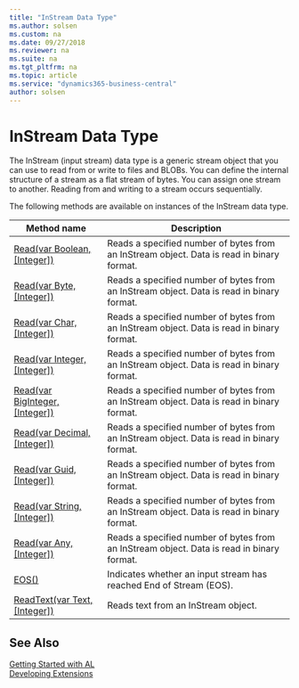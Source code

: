 ```yaml
---
title: "InStream Data Type"
ms.author: solsen
ms.custom: na
ms.date: 09/27/2018
ms.reviewer: na
ms.suite: na
ms.tgt_pltfrm: na
ms.topic: article
ms.service: "dynamics365-business-central"
author: solsen
---
```

[//]: # (START>DO_NOT_EDIT)
[//]: # (IMPORTANT:Do not edit any of the content between here and the END>DO_NOT_EDIT.)
[//]: # (Any modifications should be made in the .resx files in the ModernDev repo.)
# InStream Data Type
The InStream (input stream) data type is a generic stream object that you can use to read from or write to files and BLOBs. You can define the internal structure of a stream as a flat stream of bytes. You can assign one stream to another. Reading from and writing to a stream occurs sequentially.
  


The following methods are available on instances of the InStream data type.

|Method name|Description|
|-----------|-----------|
|[Read(var Boolean, [Integer])](instream-read-boolean-integer-method.md)|Reads a specified number of bytes from an InStream object. Data is read in binary format.|
|[Read(var Byte, [Integer])](instream-read-byte-integer-method.md)|Reads a specified number of bytes from an InStream object. Data is read in binary format.|
|[Read(var Char, [Integer])](instream-read-char-integer-method.md)|Reads a specified number of bytes from an InStream object. Data is read in binary format.|
|[Read(var Integer, [Integer])](instream-read-integer-integer-method.md)|Reads a specified number of bytes from an InStream object. Data is read in binary format.|
|[Read(var BigInteger, [Integer])](instream-read-biginteger-integer-method.md)|Reads a specified number of bytes from an InStream object. Data is read in binary format.|
|[Read(var Decimal, [Integer])](instream-read-decimal-integer-method.md)|Reads a specified number of bytes from an InStream object. Data is read in binary format.|
|[Read(var Guid, [Integer])](instream-read-guid-integer-method.md)|Reads a specified number of bytes from an InStream object. Data is read in binary format.|
|[Read(var String, [Integer])](instream-read-string-integer-method.md)|Reads a specified number of bytes from an InStream object. Data is read in binary format.|
|[Read(var Any, [Integer])](instream-read-joker-integer-method.md)|Reads a specified number of bytes from an InStream object. Data is read in binary format.|
|[EOS()](instream-eos-method.md)|Indicates whether an input stream has reached End of Stream (EOS).|
|[ReadText(var Text, [Integer])](instream-readtext-method.md)|Reads text from an InStream object.|

[//]: # (IMPORTANT: END>DO_NOT_EDIT)
## See Also
[Getting Started with AL](../devenv-get-started.md)  
[Developing Extensions](../devenv-dev-overview.md)  